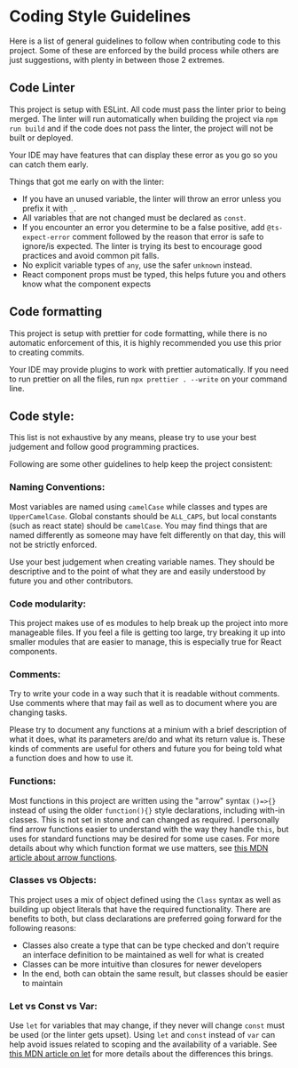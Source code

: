 # Coding Style Guidelines

Here is a list of general guidelines to follow when contributing code to this project. Some of these are enforced by the build process while others are just suggestions, with plenty in between those 2 extremes.

## Code Linter

This project is setup with ESLint. All code must pass the linter prior to being merged. The linter will run automatically when building the project via `npm run build` and if the code does not pass the linter, the project will not be built or deployed.

Your IDE may have features that can display these error as you go so you can catch them early.

Things that got me early on with the linter:

- If you have an unused variable, the linter will throw an error unless you prefix it with `_`.
- All variables that are not changed must be declared as `const`.
- If you encounter an error you determine to be a false positive, add `@ts-expect-error` comment followed by the reason that error is safe to ignore/is expected. The linter is trying its best to encourage good practices and avoid common pit falls.
- No explicit variable types of `any`, use the safer `unknown` instead.
- React component props must be typed, this helps future you and others know what the component expects

## Code formatting

This project is setup with prettier for code formatting, while there is no automatic enforcement of this, it is highly recommended you use this prior to creating commits.

Your IDE may provide plugins to work with prettier automatically. If you need to run prettier on all the files, run `npx prettier . --write` on your command line.

## Code style:

This list is not exhaustive by any means, please try to use your best judgement and follow good programming practices.

Following are some other guidelines to help keep the project consistent:

### Naming Conventions:

Most variables are named using `camelCase` while classes and types are `UpperCamelCase`. Global constants should be `ALL_CAPS`, but local constants (such as react state) should be `camelCase`. You may find things that are named differently as someone may have felt differently on that day, this will not be strictly enforced.

Use your best judgement when creating variable names. They should be descriptive and to the point of what they are and easily understood by future you and other contributors.

### Code modularity:

This project makes use of es modules to help break up the project into more manageable files. If you feel a file is getting too large, try breaking it up into smaller modules that are easier to manage, this is especially true for React components.

### Comments:

Try to write your code in a way such that it is readable without comments. Use comments where that may fail as well as to document where you are changing tasks.

Please try to document any functions at a minium with a brief description of what it does, what its parameters are/do and what its return value is. These kinds of comments are useful for others and future you for being told what a function does and how to use it.

### Functions:

Most functions in this project are written using the "arrow" syntax `()=>{}` instead of using the older `function(){}` style declarations, including with-in classes. This is not set in stone and can changed as required. I personally find arrow functions easier to understand with the way they handle `this`, but uses for standard functions may be desired for some use cases. For more details about why which function format we use matters, see [this MDN article about arrow functions](https://developer.mozilla.org/en-US/docs/Web/JavaScript/Reference/Functions/Arrow_functions).

### Classes vs Objects:

This project uses a mix of object defined using the `Class` syntax as well as building up object literals that have the required functionality. There are benefits to both, but class declarations are preferred going forward for the following reasons:

- Classes also create a type that can be type checked and don't require an interface definition to be maintained as well for what is created
- Classes can be more intuitive than closures for newer developers
- In the end, both can obtain the same result, but classes should be easier to maintain

### Let vs Const vs Var:

Use `let` for variables that may change, if they never will change `const` must be used (or the linter gets upset). Using `let` and `const` instead of `var` can help avoid issues related to scoping and the availability of a variable. See [this MDN article on let](https://developer.mozilla.org/en-US/docs/Web/JavaScript/Reference/Statements/let) for more details about the differences this brings.
